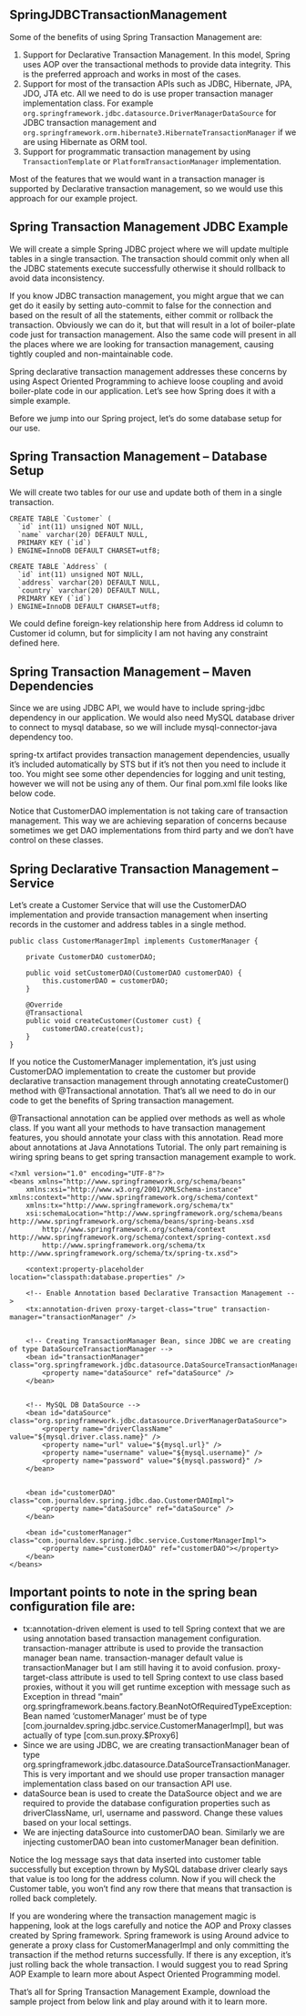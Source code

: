 SpringJDBCTransactionManagement
-------------
Some of the benefits of using Spring Transaction Management are:
1. Support for Declarative Transaction Management. In this model, Spring uses AOP over the transactional methods to provide data integrity. This is the preferred approach and works in most of the cases.
2. Support for most of the transaction APIs such as JDBC, Hibernate, JPA, JDO, JTA etc. All we need to do is use proper transaction manager implementation class. For example `org.springframework.jdbc.datasource.DriverManagerDataSource` for JDBC transaction management and `org.springframework.orm.hibernate3.HibernateTransactionManager` if we are using Hibernate as ORM tool.
3. Support for programmatic transaction management by using `TransactionTemplate` or `PlatformTransactionManager` implementation.

Most of the features that we would want in a transaction manager is supported by Declarative transaction management, so we would use this approach for our example project.


Spring Transaction Management JDBC Example
-----------------------------------------
We will create a simple Spring JDBC project where we will update multiple tables in a single transaction. The transaction should commit only when all the JDBC statements execute successfully otherwise it should rollback to avoid data inconsistency.

If you know JDBC transaction management, you might argue that we can get do it easily by setting auto-commit to false for the connection and based on the result of all the statements, either commit or rollback the transaction. Obviously we can do it, but that will result in a lot of boiler-plate code just for transaction management. Also the same code will present in all the places where we are looking for transaction management, causing tightly coupled and non-maintainable code.

Spring declarative transaction management addresses these concerns by using Aspect Oriented Programming to achieve loose coupling and avoid boiler-plate code in our application. Let’s see how Spring does it with a simple example.

Before we jump into our Spring project, let’s do some database setup for our use.

Spring Transaction Management – Database Setup
-------------------------------------------
We will create two tables for our use and update both of them in a single transaction.

```
CREATE TABLE `Customer` (
  `id` int(11) unsigned NOT NULL,
  `name` varchar(20) DEFAULT NULL,
  PRIMARY KEY (`id`)
) ENGINE=InnoDB DEFAULT CHARSET=utf8;

CREATE TABLE `Address` (
  `id` int(11) unsigned NOT NULL,
  `address` varchar(20) DEFAULT NULL,
  `country` varchar(20) DEFAULT NULL,
  PRIMARY KEY (`id`)
) ENGINE=InnoDB DEFAULT CHARSET=utf8;
```

We could define foreign-key relationship here from Address id column to Customer id column, but for simplicity I am not having any constraint defined here.

Spring Transaction Management – Maven Dependencies
----------------------------------------------------
Since we are using JDBC API, we would have to include spring-jdbc dependency in our application. We would also need MySQL database driver to connect to mysql database, so we will include mysql-connector-java dependency too.

spring-tx artifact provides transaction management dependencies, usually it’s included automatically by STS but if it’s not then you need to include it too. You might see some other dependencies for logging and unit testing, however we will not be using any of them. Our final pom.xml file looks like below code.


Notice that CustomerDAO implementation is not taking care of transaction management. This way we are achieving separation of concerns because sometimes we get DAO implementations from third party and we don’t have control on these classes.

Spring Declarative Transaction Management – Service
---------------------------------------------------
Let’s create a Customer Service that will use the CustomerDAO implementation and provide transaction management when inserting records in the customer and address tables in a single method.

```
public class CustomerManagerImpl implements CustomerManager {

	private CustomerDAO customerDAO;

	public void setCustomerDAO(CustomerDAO customerDAO) {
		this.customerDAO = customerDAO;
	}

	@Override
	@Transactional
	public void createCustomer(Customer cust) {
		customerDAO.create(cust);
	}
}
```

If you notice the CustomerManager implementation, it’s just using CustomerDAO implementation to create the customer but provide declarative transaction management through annotating createCustomer() method with @Transactional annotation. That’s all we need to do in our code to get the benefits of Spring transaction management.

@Transactional annotation can be applied over methods as well as whole class. If you want all your methods to have transaction management features, you should annotate your class with this annotation. Read more about annotations at Java Annotations Tutorial.
The only part remaining is wiring spring beans to get spring transaction management example to work.


```
<?xml version="1.0" encoding="UTF-8"?>
<beans xmlns="http://www.springframework.org/schema/beans"
	xmlns:xsi="http://www.w3.org/2001/XMLSchema-instance" xmlns:context="http://www.springframework.org/schema/context"
	xmlns:tx="http://www.springframework.org/schema/tx"
	xsi:schemaLocation="http://www.springframework.org/schema/beans http://www.springframework.org/schema/beans/spring-beans.xsd
		http://www.springframework.org/schema/context http://www.springframework.org/schema/context/spring-context.xsd
		http://www.springframework.org/schema/tx http://www.springframework.org/schema/tx/spring-tx.xsd">

	<context:property-placeholder location="classpath:database.properties" />

	<!-- Enable Annotation based Declarative Transaction Management -->
	<tx:annotation-driven proxy-target-class="true" transaction-manager="transactionManager" />


	<!-- Creating TransactionManager Bean, since JDBC we are creating of type DataSourceTransactionManager -->
	<bean id="transactionManager" class="org.springframework.jdbc.datasource.DataSourceTransactionManager">
		<property name="dataSource" ref="dataSource" />
	</bean>
	
	
	<!-- MySQL DB DataSource -->
	<bean id="dataSource" class="org.springframework.jdbc.datasource.DriverManagerDataSource">
		<property name="driverClassName" value="${mysql.driver.class.name}" />
		<property name="url" value="${mysql.url}" />
		<property name="username" value="${mysql.username}" />
		<property name="password" value="${mysql.password}" />
	</bean>


	<bean id="customerDAO" class="com.journaldev.spring.jdbc.dao.CustomerDAOImpl">
		<property name="dataSource" ref="dataSource" />
	</bean>

	<bean id="customerManager" class="com.journaldev.spring.jdbc.service.CustomerManagerImpl">
		<property name="customerDAO" ref="customerDAO"></property>
	</bean>
</beans>
```

Important points to note in the spring bean configuration file are:
----------
- tx:annotation-driven element is used to tell Spring context that we are using annotation based transaction management configuration. transaction-manager attribute is used to provide the transaction manager bean name. transaction-manager default value is transactionManager but I am still having it to avoid confusion. proxy-target-class attribute is used to tell Spring context to use class based proxies, without it you will get runtime exception with message such as Exception in thread “main” org.springframework.beans.factory.BeanNotOfRequiredTypeException: Bean named ‘customerManager’ must be of type [com.journaldev.spring.jdbc.service.CustomerManagerImpl], but was actually of type [com.sun.proxy.$Proxy6]
- Since we are using JDBC, we are creating transactionManager bean of type org.springframework.jdbc.datasource.DataSourceTransactionManager. This is very important and we should use proper transaction manager implementation class based on our transaction API use.
- dataSource bean is used to create the DataSource object and we are required to provide the database configuration properties such as driverClassName, url, username and password. Change these values based on your local settings.
- We are injecting dataSource into customerDAO bean. Similarly we are injecting customerDAO bean into customerManager bean definition.


Notice the log message says that data inserted into customer table successfully but exception thrown by MySQL database driver clearly says that value is too long for the address column. Now if you will check the Customer table, you won’t find any row there that means that transaction is rolled back completely.

If you are wondering where the transaction management magic is happening, look at the logs carefully and notice the AOP and Proxy classes created by Spring framework. Spring framework is using Around advice to generate a proxy class for CustomerManagerImpl and only committing the transaction if the method returns successfully. If there is any exception, it’s just rolling back the whole transaction. I would suggest you to read Spring AOP Example to learn more about Aspect Oriented Programming model.

That’s all for Spring Transaction Management Example, download the sample project from below link and play around with it to learn more.
